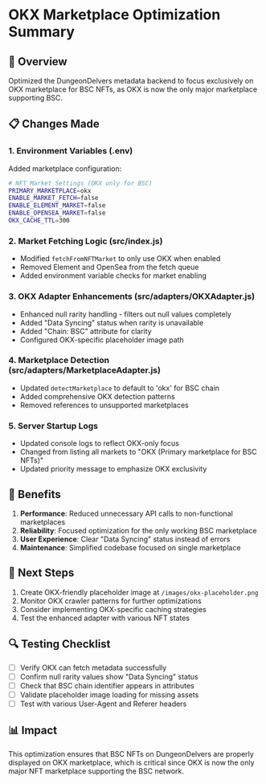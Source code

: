 # OKX Marketplace Optimization Summary

## 🎯 Overview
Optimized the DungeonDelvers metadata backend to focus exclusively on OKX marketplace for BSC NFTs, as OKX is now the only major marketplace supporting BSC.

## 📋 Changes Made

### 1. Environment Variables (.env)
Added marketplace configuration:
```bash
# NFT Market Settings (OKX only for BSC)
PRIMARY_MARKETPLACE=okx
ENABLE_MARKET_FETCH=false
ENABLE_ELEMENT_MARKET=false
ENABLE_OPENSEA_MARKET=false
OKX_CACHE_TTL=300
```

### 2. Market Fetching Logic (src/index.js)
- Modified `fetchFromNFTMarket` to only use OKX when enabled
- Removed Element and OpenSea from the fetch queue
- Added environment variable checks for market enabling

### 3. OKX Adapter Enhancements (src/adapters/OKXAdapter.js)
- Enhanced null rarity handling - filters out null values completely
- Added "Data Syncing" status when rarity is unavailable
- Added "Chain: BSC" attribute for clarity
- Configured OKX-specific placeholder image path

### 4. Marketplace Detection (src/adapters/MarketplaceAdapter.js)
- Updated `detectMarketplace` to default to 'okx' for BSC chain
- Added comprehensive OKX detection patterns
- Removed references to unsupported marketplaces

### 5. Server Startup Logs
- Updated console logs to reflect OKX-only focus
- Changed from listing all markets to "OKX (Primary marketplace for BSC NFTs)"
- Updated priority message to emphasize OKX exclusivity

## 🚀 Benefits

1. **Performance**: Reduced unnecessary API calls to non-functional marketplaces
2. **Reliability**: Focused optimization for the only working BSC marketplace
3. **User Experience**: Clear "Data Syncing" status instead of errors
4. **Maintenance**: Simplified codebase focused on single marketplace

## 📝 Next Steps

1. Create OKX-friendly placeholder image at `/images/okx-placeholder.png`
2. Monitor OKX crawler patterns for further optimizations
3. Consider implementing OKX-specific caching strategies
4. Test the enhanced adapter with various NFT states

## 🔍 Testing Checklist

- [ ] Verify OKX can fetch metadata successfully
- [ ] Confirm null rarity values show "Data Syncing" status
- [ ] Check that BSC chain identifier appears in attributes
- [ ] Validate placeholder image loading for missing assets
- [ ] Test with various User-Agent and Referer headers

## 📊 Impact

This optimization ensures that BSC NFTs on DungeonDelvers are properly displayed on OKX marketplace, which is critical since OKX is now the only major NFT marketplace supporting the BSC network.